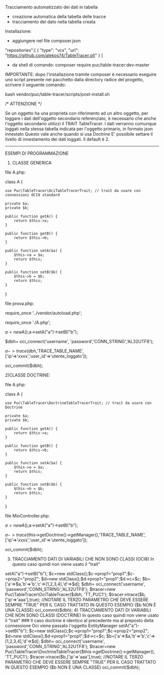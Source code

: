 Tracciamento automatizzato dei dati in tabella

- creazione automatica della tabella delle tracce
- tracciamento del dato nella tabella creata


Installazione:

- aggiungere nel file composer.json 

"repositories":[
        {
            "type": "vcs",
            "url": "https://github.com/alekos74/TableTracer.git"
        }
    ]

- da shell di comando:
composer require puc/table-tracer:dev-master


IMPORTANTE: dopo l'installazione tramite composer è necessario eseguire uno script presente nel pacchetto 
dalla directory radice del progetto, scrivere il seguente comando:

bash vendor/puc/table-tracer/scripts/post-install.sh


/* ATTENZIONE */

Se un oggetto ha una proprietà con riferimento ad un altro oggetto, 
per loggare i dati dell'oggetto secondario referenziato,
è necessario che anche l'oggetto secondario utilizzi il TRAIT TableTracer.
I dati verranno comunque loggati nella stessa tabella indicata per l'oggetto primario, in formato json innestato
Questo vale anche quando si usa Doctrine 
E' possibile settare il livello di innestamento dei dati loggati. Il default è 2.

****************************************************************************

ESEMPI DI PROGRAMMAZIONE


1) CLASSE GENERICA


file A.php:


class A {

    use Puc\TableTracer\OciTableTracerTrait; // trait da usare con connessioni OCI8 standard
    
    private $a;
    private $b;
    
    public function getA() {
        return $this->a;
    }

    public function getB() {
        return $this->b;
    }

    public function setA($a) {
        $this->a = $a;
        return $this;
    }

    public function setB($b) {
        $this->b = $b;
        return $this;
    }


}


file prova.php:

 
require_once '../vendor/autoload.php';

require_once './A.php';

$a=new A();$a->setA("a")->setB("b");


$dbh= oci_connect('username', 'password','CONN_STRING','AL32UTF8');

$a->trace($dbh,'TRACE_TABLE_NAME',['ip'=>'xxxx','user_id'=>'utente_loggato']);

oci_commit($dbh);




2)CLASSE DOCTRINE:

file A.php:


class A {

    use Puc\TableTracer\DoctrineTableTracerTrait; // trait da usare con Doctrine
    
    private $a;
    private $b;
    
    public function getA() {
        return $this->a;
    }

    public function getB() {
        return $this->b;
    }

    public function setA($a) {
        $this->a = $a;
        return $this;
    }

    public function setB($b) {
        $this->b = $b;
        return $this;
    }


}


file MioController.php:

 

$a=new A();$a->setA("a")->setB("b");


$a->trace($this->getDoctrine()->getManager(),'TRACE_TABLE_NAME',['ip'=>'xxxx','user_id'=>'utente_loggato']);

oci_commit($dbh);


3) TRACCIAMENTO DATI DI VARIABILI CHE NON SONO CLASSI (OCI8)
In questo caso quindi non viene usato il "trait"

<?php 
ini_set('display_errors', true);
error_reporting(E_ALL);
require_once '../vendor/autoload.php';

require_once './A.php';

$a=new A();$a->setA("a")->setB("b");
$c=new stdClass();$c->prop1="prop1";$c->prop2="prop2";
$d=new stdClass();$d->prop1="prop1";$d->c=$c;
$b=['a'=>$a,'b'=>'b','c'=>[1,2,3,4],'d'=>$d];


$dbh= oci_connect('username', 'password','CONN_STRING','AL32UTF8');

$tracer=new Puc\TableTracer\OciTableTracer($dbh, 'TT_PUC1');

$tracer->trace($b,['ip'=>'aaa'],true); //NOTARE IL TERZO PARAMETRO CHE DEVE ESSERE SEMPRE "TRUE" PER IL CASO TRATTATO IN QUESTO ESEMPIO ($b NON È UNA CLASSE)

oci_commit($dbh);
 

4) TRACCIAMENTO DATI DI VARIABILI CHE NON SONO CLASSI (DOCTRINE)
In questo caso quindi non viene usato il "trait"
### Il caso doctrine è identico al precedente ma al preposto della connessione Oci viene passato l'oggetto EntityManager


<?php 
ini_set('display_errors', true);
error_reporting(E_ALL);
require_once '../vendor/autoload.php';

require_once './A.php';

$a=new A();$a->setA("a")->setB("b");
$c=new stdClass();$c->prop1="prop1";$c->prop2="prop2";
$d=new stdClass();$d->prop1="prop1";$d->c=$c;
$b=['a'=>$a,'b'=>'b','c'=>[1,2,3,4],'d'=>$d];


$dbh= oci_connect('username', 'password','CONN_STRING','AL32UTF8');

$tracer=new Puc\TableTracer\DoctrineTableTracer($this->getDoctrine()->getManager(), 'TT_PUC1');

$tracer->trace($b,['ip'=>'aaa'],true); //NOTARE IL TERZO PARAMETRO CHE DEVE ESSERE SEMPRE "TRUE" PER IL CASO TRATTATO IN QUESTO ESEMPIO ($b NON È UNA CLASSE)

oci_commit($dbh);